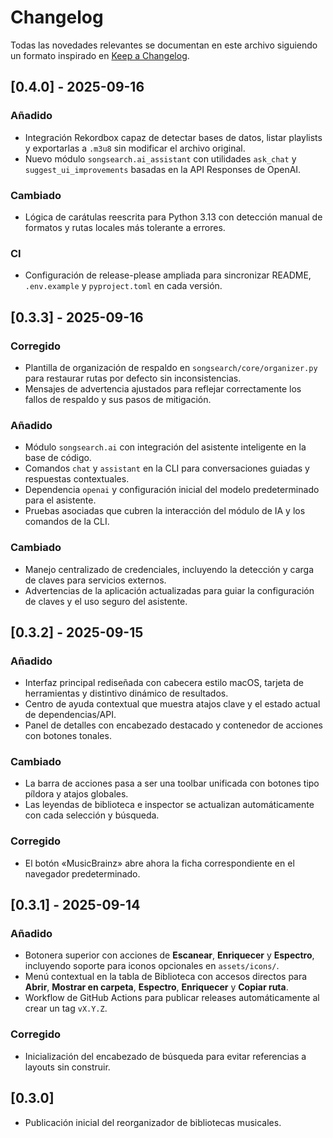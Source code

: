 # Changelog

Todas las novedades relevantes se documentan en este archivo siguiendo un formato inspirado en [Keep a Changelog](https://keepachangelog.com/es-ES/1.1.0/).

## [0.4.0] - 2025-09-16
### Añadido
- Integración Rekordbox capaz de detectar bases de datos, listar playlists y exportarlas a `.m3u8` sin modificar el archivo original.
- Nuevo módulo `songsearch.ai_assistant` con utilidades `ask_chat` y `suggest_ui_improvements` basadas en la API Responses de OpenAI.

### Cambiado
- Lógica de carátulas reescrita para Python 3.13 con detección manual de formatos y rutas locales más tolerante a errores.

### CI
- Configuración de release-please ampliada para sincronizar README, `.env.example` y `pyproject.toml` en cada versión.

## [0.3.3] - 2025-09-16
### Corregido
- Plantilla de organización de respaldo en `songsearch/core/organizer.py` para restaurar rutas por defecto sin inconsistencias.
- Mensajes de advertencia ajustados para reflejar correctamente los fallos de respaldo y sus pasos de mitigación.

### Añadido
- Módulo `songsearch.ai` con integración del asistente inteligente en la base de código.
- Comandos `chat` y `assistant` en la CLI para conversaciones guiadas y respuestas contextuales.
- Dependencia `openai` y configuración inicial del modelo predeterminado para el asistente.
- Pruebas asociadas que cubren la interacción del módulo de IA y los comandos de la CLI.

### Cambiado
- Manejo centralizado de credenciales, incluyendo la detección y carga de claves para servicios externos.
- Advertencias de la aplicación actualizadas para guiar la configuración de claves y el uso seguro del asistente.

## [0.3.2] - 2025-09-15
### Añadido
- Interfaz principal rediseñada con cabecera estilo macOS, tarjeta de herramientas y distintivo dinámico de resultados.
- Centro de ayuda contextual que muestra atajos clave y el estado actual de dependencias/API.
- Panel de detalles con encabezado destacado y contenedor de acciones con botones tonales.

### Cambiado
- La barra de acciones pasa a ser una toolbar unificada con botones tipo píldora y atajos globales.
- Las leyendas de biblioteca e inspector se actualizan automáticamente con cada selección y búsqueda.

### Corregido
- El botón «MusicBrainz» abre ahora la ficha correspondiente en el navegador predeterminado.

## [0.3.1] - 2025-09-14
### Añadido
- Botonera superior con acciones de **Escanear**, **Enriquecer** y **Espectro**, incluyendo soporte para iconos opcionales en `assets/icons/`.
- Menú contextual en la tabla de Biblioteca con accesos directos para **Abrir**, **Mostrar en carpeta**, **Espectro**, **Enriquecer** y **Copiar ruta**.
- Workflow de GitHub Actions para publicar releases automáticamente al crear un tag `vX.Y.Z`.

### Corregido
- Inicialización del encabezado de búsqueda para evitar referencias a layouts sin construir.

## [0.3.0]
- Publicación inicial del reorganizador de bibliotecas musicales.
